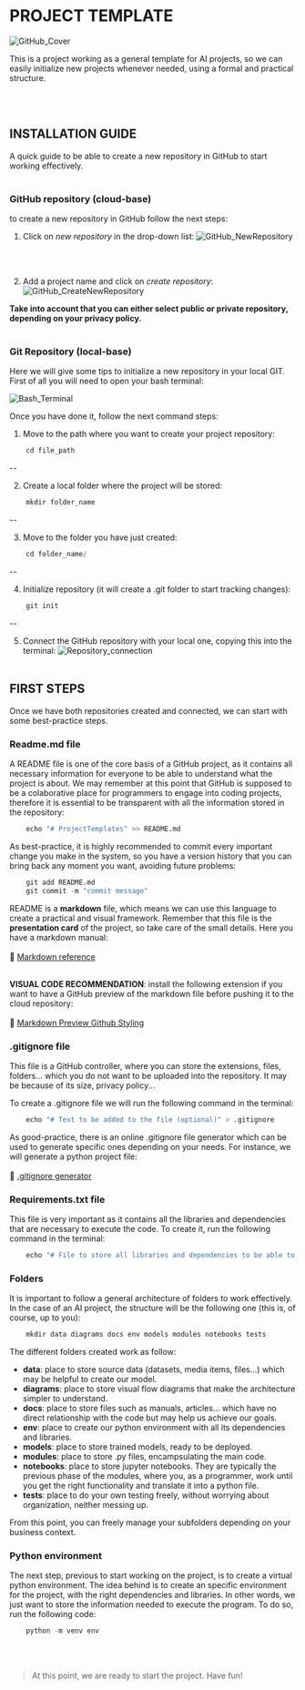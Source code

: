 # PROJECT TEMPLATE

![GitHub_Cover](docs/images/GitHub_Cover.jpg)

This is a project working as a general template for AI projects, so we can easily initialize new projects whenever needed, using a formal and practical structure.

<br></br>

## INSTALLATION GUIDE


A quick guide to be able to create a new repository in GitHub to start working effectively.
<br></br>

### GitHub repository (cloud-base)


to create a new repository in GitHub follow the next steps:

1. Click on *new repository* in the drop-down list:
![GitHub_NewRepository](docs/images/GitHub_NewRepository.png)

<br></br>

2. Add a project name and click on *create repository*:
![GitHub_CreateNewRepository](docs/images/GitHub_CreateNewRepository.png)

**Take into account that you can either select public or private repository, depending on your privacy policy.**
<br></br>

### Git Repository (local-base)

Here we will give some tips to initialize a new repository in your local GIT. First of all you will need to open your bash terminal:

![Bash_Terminal](docs/images/Bash_Terminal.png)

Once you have done it, follow the next command steps:

1. Move to the path where you want to create your project repository:
```python
    cd file_path
```

--

2. Create a local folder where the project will be stored:
```python
    mkdir folder_name
```

--

3. Move to the folder you have just created:
```python
    cd folder_name/
```

--

4. Initialize repository (it will create a .git folder to start tracking changes):
```python
    git init
```
 
--

5. Connect the GitHub repository with your local one, copying this into the terminal:
![Repository_connection](docs/images/Repository_connection.png)
<br></br>
## FIRST STEPS


Once we have both repositories created and connected, we can start with some best-practice steps.

### Readme.md file

A README file is one of the core basis of a GitHub project, as it contains all necessary information for everyone to be able to understand what the project is about. We may remember at this point that GitHub is supposed to be a colaborative place for programmers to engage into coding projects, therefore it is essential to be transparent with all the information stored in the repository:
```python
    echo "# ProjectTemplates" >> README.md
```

As best-practice, it is highly recommended to commit every important change you make in the system, so you have a version history that you can bring back any moment you want, avoiding future problems:
```python
    git add README.md
    git commit -m "commit message"
```

README is a **markdown** file, which means we can use this language to create a practical and visual framework. Remember that this file is the **presentation card** of the project, so take care of the small details. Here you have a markdown manual:
<br></br>
🔗 [Markdown reference](https://commonmark.org/help/)
<br></br>

**VISUAL CODE RECOMMENDATION**: install the following extension if you want to have a GitHub preview of the markdown file before pushing it to the cloud repository:
<br></br>
🔗 [Markdown Preview Github Styling](https://marketplace.visualstudio.com/items?itemName=bierner.markdown-preview-github-styles)


### .gitignore file

This file is a GitHub controller, where you can store the extensions, files, folders... which you do not want to be uploaded into the repository. It may be because of its size, privacy policy...

To create a .gitignore file we will run the following command in the terminal:
```python
    echo "# Text to be added to the file (optional)" > .gitignore
```

As good-practice, there is an online .gitignore file generator which can be used to generate specific ones depending on your needs. For instance, we will generate a python project file:
<br></br>
🔗 [.gitignore generator](https://www.toptal.com/developers/gitignore)

### Requirements.txt file

This file is very important as it contains all the libraries and dependencies that are necessary to execute the code. To create it, run the following command in the terminal:
```python
    echo "# File to store all libraries and dependencies to be able to execute the code" > requirements.txt 
```


### Folders

It is important to follow a general architecture of folders to work effectively. In the case of an AI project, the structure will be the following one (this is, of course, up to you):
```python
    mkdir data diagrams docs env models modules notebooks tests
```
The different folders created work as follow:
- **data**: place to store source data (datasets, media items, files...) which may be helpful to create our model.
- **diagrams**: place to store visual flow diagrams that make the architecture simpler to understand.
- **docs**: place to store files such as manuals, articles... which have no direct relationship with the code but may help us achieve our goals.
- **env**: place to create our python environment with all its dependencies and libraries.
- **models**: place to store trained models, ready to be deployed.
- **modules**: place to store .py files, encampsulating the main code.
- **notebooks**: place to store jupyter notebooks. They are typically the previous phase of the modules, where you, as a programmer, work until you get the right functionality and translate it into a python file.
- **tests**: place to do your own testing freely, without worrying about organization, neither messing up.

From this point, you can freely manage your subfolders depending on your business context.


### Python environment

The next step, previous to start working on the project, is to create a virtual python environment. The idea behind is to create an specific environment for the project, with the right dependencies and libraries. In other words, we just want to store the information needed to execute the program. To do so, run the following code:
```python
    python -m venv env
```

<br></br>

> At this point, we are ready to start the project. Have fun!